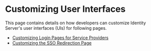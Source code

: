 # Customizing User Interfaces

This page contains details on how developers can customize Identity
Server's user interfaces (UIs) for following pages.

-   [Customizing Login Pages for Service
    Providers](../../develop/customizing-login-pages-for-service-providers)
-   [Customizing the SSO Redirection
    Page](../../develop/customizing-the-sso-redirection-page)
